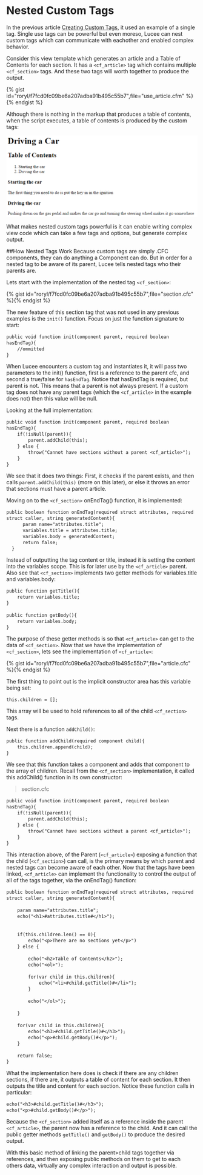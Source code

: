 # Nested Custom Tags

In the previous article [Creating Custom Tags](https://rorylaitila.gitbooks.io/lucee/content/creating_custom_tags.html), it used an example of a single tag. Single use tags can be powerful but even moreso, Lucee can nest custom tags which can communicate with eachother and enabled complex behavior.

Consider this view template which generates an article and a Table of Contents for each section. It has a `<cf_article>` tag which contains multiple `<cf_section>` tags. And these two tags will worth together to produce the output.

{% gist id="roryl/f7fcd0fc09be6a207adba91b495c55b7",file="use_article.cfm" %}{% endgist %}

Although there is nothing in the markup that produces a table of contents, when the script executes, a table of contents is produced by the custom tags:

![](article.png)

What makes nested custom tags powerful is it can enable writing complex view code which can take a few tags and options, but generate complex output.

##How Nested Tags Work
Because custom tags are simply .CFC components, they can do anything a Component can do. But in order for a nested tag to be aware of its parent, Lucee tells nested tags who their parents are.

Lets start with the implementation of the nested tag `<cf_section>`: 

{% gist id="roryl/f7fcd0fc09be6a207adba91b495c55b7",file="section.cfc" %}{% endgist %}

The new feature of this section tag that was not used in any previous examples is the `init()` function. Focus on just the function signature to start:

```
public void function init(component parent, required boolean hasEndTag){
    //ommitted 
}
```

When Lucee encounters a custom tag and instantiates it, it will pass two parameters to the init() function, first is a reference to the parent cfc, and second a true/false for `hasEndTag`. Notice that hasEndTag is required, but parent is not. This means that a parent is not always present. If a custom tag does not have any parent tags (which the `<cf_article>` in the example does not) then this value will be null.

Looking at the full implementation: 

```
public void function init(component parent, required boolean hasEndTag){
    if(!isNull(parent)){
        parent.addChild(this);
    } else {
        throw("Cannot have sections without a parent <cf_article>");
    }
}
```

We see that it does two things: First, it checks if the parent exists, and then calls `parent.addChild(this)` (more on this later), or else it throws an error that sections must have a parent article.

Moving on to the `<cf_section>` onEndTag() function, it is implemented: 

```
public boolean function onEndTag(required struct attributes, required struct caller, string generatedContent){
      param name="attributes.title";
      variables.title = attributes.title;
      variables.body = generatedContent;
      return false;
  }
```

Instead of outputting the tag content or title, instead it is setting the content into the variables scope. This is for later use by the `<cf_article>` parent. Also see that `<cf_section>` implements two getter methods for variables.title and variables.body:

```
public function getTitle(){
    return variables.title;
}

public function getBody(){
    return variables.body;
}
```

The purpose of these getter methods is so that `<cf_article>` can get to the data of `<cf_section>`. Now that we have the implementation of `<cf_section>`, lets see the implementation of `<cf_article>`:

{% gist id="roryl/f7fcd0fc09be6a207adba91b495c55b7",file="article.cfc" %}{% endgist %}

The first thing to point out is the implicit constructor area has this variable being set: 

```
this.children = [];
```

This array will be used to hold references to all of the child `<cf_section>` tags.

Next there is a function `addChild()`:

```
public function addChild(required component child){
    this.children.append(child);
}	
```

We see that this function takes a component and adds that component to the array of children. Recall from the `<cf_section>` implementation, it called this addChild() function in its own constructor:

>section.cfc
```
public void function init(component parent, required boolean hasEndTag){
    if(!isNull(parent)){
        parent.addChild(this);
    } else {
        throw("Cannot have sections without a parent <cf_article>");
    }
}
```

This interaction above, of the Parent (`<cf_article>`) exposing a function that the child (`<cf_section>`) can call, is the primary means by which parent and nested tags can become aware of each other. Now that the tags have been linked, `<cf_article>` can implement the functionality to control the output of all of the tags together, via the onEndTag() function:

```
public boolean function onEndTag(required struct attributes, required struct caller, string generatedContent){

    param name="attributes.title";
    echo("<h1>#attributes.title#</h1>");


    if(this.children.len() == 0){
        echo("<p>There are no sections yet</p>")
    } else {

        echo("<h2>Table of Contents</h2>");
        echo("<ol>");

        for(var child in this.children){
            echo("<li>#child.getTitle()#</li>");
        }

        echo("</ol>");

    }

    for(var child in this.children){
        echo("<h3>#child.getTitle()#</h3>");
        echo("<p>#child.getBody()#</p>");
    }

    return false;
}
```

What the implementation here does is check if there are any children sections, if there are, it outputs a table of content for each section. It then outputs the title and content for each section. Notice these function calls in particular:

```
echo("<h3>#child.getTitle()#</h3>");
echo("<p>#child.getBody()#</p>");
```

Because the `<cf_section>` added itself as a reference inside the parent `<cf_article>`, the parent now has a reference to the child. And it can call the public getter methods `getTitle()` and `getBody()` to produce the desired output.

With this basic method of linking the parent>child tags together via references, and then exposing public methods on them to get to each others data, virtually any complex interaction and output is possible. 



